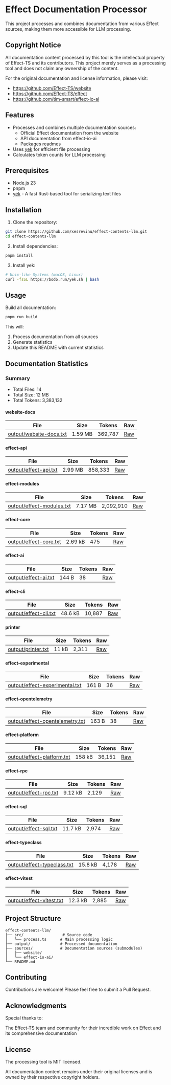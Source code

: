 # Effect Documentation Processor

This project processes and combines documentation from various Effect sources, making them more accessible for LLM processing.

## Copyright Notice

All documentation content processed by this tool is the intellectual property of Effect-TS and its contributors. This project merely serves as a processing tool and does not claim any ownership of the content.

For the original documentation and license information, please visit:
- https://github.com/Effect-TS/website
- https://github.com/Effect-TS/effect
- https://github.com/tim-smart/effect-io-ai

## Features

- Processes and combines multiple documentation sources:
  - Official Effect documentation from the website
  - API documentation from effect-io-ai
  - Packages readmes
- Uses [yek](https://github.com/bodo-run/yek) for efficient file processing
- Calculates token counts for LLM processing

## Prerequisites

- Node.js 23
- pnpm
- [yek](https://github.com/bodo-run/yek) - A fast Rust-based tool for serializing text files

## Installation

1. Clone the repository:
```bash
git clone https://github.com/xesrevinu/effect-contents-llm.git
cd effect-contents-llm
```

2. Install dependencies:
```bash
pnpm install
```

3. Install yek:
```bash
# Unix-like Systems (macOS, Linux)
curl -fsSL https://bodo.run/yek.sh | bash
```

## Usage

Build all documentation:
```bash
pnpm run build
```

This will:
1. Process documentation from all sources
2. Generate statistics
3. Update this README with current statistics

<!-- STATS_START -->
## Documentation Statistics

### Summary

- Total Files: 14
- Total Size: 12 MB
- Total Tokens: 3,383,132

#### website-docs

| File | Size | Tokens | Raw |
| --- | --- | --- | --- |
| [output/website-docs.txt](https://github.com/xesrevinu/effect-contents-llm/blob/main/output/website-docs.txt) | 1.59 MB | 369,787 | [Raw](https://raw.githubusercontent.com/xesrevinu/effect-contents-llm/main/output/website-docs.txt) |

#### effect-api

| File | Size | Tokens | Raw |
| --- | --- | --- | --- |
| [output/effect-api.txt](https://github.com/xesrevinu/effect-contents-llm/blob/main/output/effect-api.txt) | 2.99 MB | 858,333 | [Raw](https://raw.githubusercontent.com/xesrevinu/effect-contents-llm/main/output/effect-api.txt) |

#### effect-modules

| File | Size | Tokens | Raw |
| --- | --- | --- | --- |
| [output/effect-modules.txt](https://github.com/xesrevinu/effect-contents-llm/blob/main/output/effect-modules.txt) | 7.17 MB | 2,092,910 | [Raw](https://raw.githubusercontent.com/xesrevinu/effect-contents-llm/main/output/effect-modules.txt) |

#### effect-core

| File | Size | Tokens | Raw |
| --- | --- | --- | --- |
| [output/effect-core.txt](https://github.com/xesrevinu/effect-contents-llm/blob/main/output/effect-core.txt) | 2.69 kB | 475 | [Raw](https://raw.githubusercontent.com/xesrevinu/effect-contents-llm/main/output/effect-core.txt) |

#### effect-ai

| File | Size | Tokens | Raw |
| --- | --- | --- | --- |
| [output/effect-ai.txt](https://github.com/xesrevinu/effect-contents-llm/blob/main/output/effect-ai.txt) | 144 B | 38 | [Raw](https://raw.githubusercontent.com/xesrevinu/effect-contents-llm/main/output/effect-ai.txt) |

#### effect-cli

| File | Size | Tokens | Raw |
| --- | --- | --- | --- |
| [output/effect-cli.txt](https://github.com/xesrevinu/effect-contents-llm/blob/main/output/effect-cli.txt) | 48.6 kB | 10,887 | [Raw](https://raw.githubusercontent.com/xesrevinu/effect-contents-llm/main/output/effect-cli.txt) |

#### printer

| File | Size | Tokens | Raw |
| --- | --- | --- | --- |
| [output/printer.txt](https://github.com/xesrevinu/effect-contents-llm/blob/main/output/printer.txt) | 11 kB | 2,311 | [Raw](https://raw.githubusercontent.com/xesrevinu/effect-contents-llm/main/output/printer.txt) |

#### effect-experimental

| File | Size | Tokens | Raw |
| --- | --- | --- | --- |
| [output/effect-experimental.txt](https://github.com/xesrevinu/effect-contents-llm/blob/main/output/effect-experimental.txt) | 161 B | 36 | [Raw](https://raw.githubusercontent.com/xesrevinu/effect-contents-llm/main/output/effect-experimental.txt) |

#### effect-opentelemetry

| File | Size | Tokens | Raw |
| --- | --- | --- | --- |
| [output/effect-opentelemetry.txt](https://github.com/xesrevinu/effect-contents-llm/blob/main/output/effect-opentelemetry.txt) | 163 B | 38 | [Raw](https://raw.githubusercontent.com/xesrevinu/effect-contents-llm/main/output/effect-opentelemetry.txt) |

#### effect-platform

| File | Size | Tokens | Raw |
| --- | --- | --- | --- |
| [output/effect-platform.txt](https://github.com/xesrevinu/effect-contents-llm/blob/main/output/effect-platform.txt) | 158 kB | 36,151 | [Raw](https://raw.githubusercontent.com/xesrevinu/effect-contents-llm/main/output/effect-platform.txt) |

#### effect-rpc

| File | Size | Tokens | Raw |
| --- | --- | --- | --- |
| [output/effect-rpc.txt](https://github.com/xesrevinu/effect-contents-llm/blob/main/output/effect-rpc.txt) | 9.12 kB | 2,129 | [Raw](https://raw.githubusercontent.com/xesrevinu/effect-contents-llm/main/output/effect-rpc.txt) |

#### effect-sql

| File | Size | Tokens | Raw |
| --- | --- | --- | --- |
| [output/effect-sql.txt](https://github.com/xesrevinu/effect-contents-llm/blob/main/output/effect-sql.txt) | 11.7 kB | 2,974 | [Raw](https://raw.githubusercontent.com/xesrevinu/effect-contents-llm/main/output/effect-sql.txt) |

#### effect-typeclass

| File | Size | Tokens | Raw |
| --- | --- | --- | --- |
| [output/effect-typeclass.txt](https://github.com/xesrevinu/effect-contents-llm/blob/main/output/effect-typeclass.txt) | 15.8 kB | 4,178 | [Raw](https://raw.githubusercontent.com/xesrevinu/effect-contents-llm/main/output/effect-typeclass.txt) |

#### effect-vitest

| File | Size | Tokens | Raw |
| --- | --- | --- | --- |
| [output/effect-vitest.txt](https://github.com/xesrevinu/effect-contents-llm/blob/main/output/effect-vitest.txt) | 12.3 kB | 2,885 | [Raw](https://raw.githubusercontent.com/xesrevinu/effect-contents-llm/main/output/effect-vitest.txt) |


<!-- STATS_END -->

## Project Structure

```
effect-contents-llm/
├── src/                 # Source code
│   └── process.ts      # Main processing logic
├── output/             # Processed documentation
├── sources/            # Documentation sources (submodules)
│   ├── website/
│   └── effect-io-ai/
└── README.md
```

## Contributing

Contributions are welcome! Please feel free to submit a Pull Request.

## Acknowledgments

Special thanks to:

The Effect-TS team and community for their incredible work on Effect and its comprehensive documentation

## License

The processing tool is MIT licensed.

All documentation content remains under their original licenses and is owned by their respective copyright holders.
